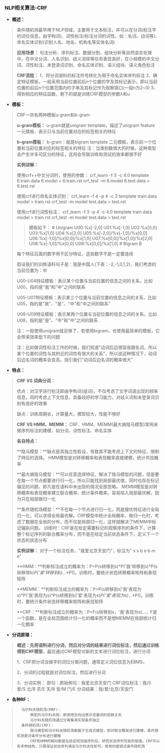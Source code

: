 ### NLP相关算法-CRF
- **概述：**
>  条件随机场最早用于NLP领域，主要用于文本标注，并可以在分词(标注字的词位信息，由字构词)、词性标注(标注分词的词性，如：名词、动词等)、命名实体识别(识别人名、地名、机构名等实体名词)
>
> **应用场景：**
> 句法分析、序列标注、数据分割、组块分析等自然语言处理中，在中文分词、人名识别、歧义消除等任务表现良好，在小规模的中文分词、词性标注、未登录词识别、命名实体识别、语义组块、语义角色标注
>
>**CRF流程：**
> 1、将分词语料的标注符号转化为用于命名实体序列标注
> 2、确定特征模板，一般采用当前位置前后n个位置的字及其标记表示，即以当前位置的前后n个位置范围内的子串及其标记作为观察窗口(一般n为2~3)
> 3、得到相应的特征函数，剩下的就是训练CRF模型的参数λ和u
>
>
>

- **模板：**
> CRF一共有两种模板u-gram和b-gram
>
> **u-gram模板：**
>       u-gram就是unigram template，描述了unigram feature
>       一元模板，表示只与当前位置对应的标签相关的特征
>
> **b-gram模板：**
>       b-gram：就是bigram template
>       二元模板，表示前一个位置和当前位置对应的标签相关的特征
>       注：当类别数很大的时候，这种类型会产生许多可区分的特征，这将会导致训练和测试的效率都很不好
>
>**实例讲解：**
>
> 使用crf++中文分词时，使用的参数：
>       crf_learn -f 3 -c 4.0 template 6.train.data 6.model > 6.train.rst
>       crf_test -m 6.model 6.test.data > 6.test.rst
>
> 使用crf进行命名实体识别：
>       crf_learn -f 4 -p 4 -c 3 template train.data model > train.rst
>       crf_test -m model test.data > test.rst
>
> 使用crf进行词性标注：
>       crf_learn -f 3 -p 4 -c 4.0 template train.data model > train.rst
>       crf_test -m model test.data > test.rst
>
>>模板如下：
        # Unigram
        U00:%x[-2,0]
        U01:%x[-1,0]
        U02:%x[0,0]
        U03:%x[1,0]
        U04:%x[2,0]
        U05:%x[-2,0]/%x[-1,0]/%x[0,0]
        U06:%x[-1,0]/%x[0,0]/%x[1,0]
        U07:%x[0,0]/%x[1,0]/%x[2,0]
        U08:%x[-1,0]/%x[0,0]
        U09:%x[0,0]/%x[1,0]
        # Bigram
        B
>
> 每个特征后面的数字用于区分特征，这些数字不是一定要连续
>
>假设我们的训练语料句子是：我是中国人(下表：-2,-1,0,1,2)，我们考虑的当前位置为：中
>
> U00-U04特征模板：表示某个位置与当前位置的信息之间的关系，比如U00，指的是"我"和"中"之间的联系
>
> U05-U07特征模板：表示某三个位置与当前位置的信息之间的关系，比如U05，指的是"我"、"是"、"中"和"中之间的联系"
>
> U08-U09特征模板：表示某两个位置与当前位置的信息之间的关系，比如U08，指的是"是"、"中"和"中"之间的联系
>
> 注：一般使用unigram就足够了，若使用bigram，也使用最简单的模板，它会带来效率低下的问题
>
> 注：比如做词性标注工作的时候，我们知道"动词后边很容易跟名词，所以某个位置的词性与其附近的词性有很大的关系"，所以说这种情况下，动词后边名词的概率会变高，指引我们"动词后边名词的概率很大"
>


- **特点：**
> <b>CRF VS 词典分词：</b>
>
> 优点：对汉字进行标注即由字构词(组词)，不仅考虑了文字词语出现的频率信息，同时考虑上下文信息，具备较好的学习能力，对歧义词和未登录词识别有良好的效果
>
> 缺点：训练周期长，计算量大，模型较大，性能不够好
>
><b>CRF VS HMM、MEMM：</b>
> CRF、HMM、MEMM(最大熵隐马模型)常用来做序列标注的建模，如分词、词性标注、命名实体
>
> <b>各自特点：</b>
>
> **隐马模型：**缺点是其独立性假设，导致其不能考虑上下文的特征，限制了特征的选择。
> HMM模型是对转移概率和表现概率直接建模，统计共现概率
>
> **最大熵隐马模型：**可以任意选择特征，解决了隐马模型的问题，但是要在每一个节点都要进行归一化，所以只能找到局部最优值，同时也存在标记偏见的问题，即凡是在语料中未出现的情况全部忽略。
> MEMM模型是对转移概率和表现概率建立联合概率，统计条件概率。容易陷入局部最优解，因为只在局部做归一化
>
> **条件随机场模型：**不在每一个节点进行归一化，而是搜优特征进行全局归一化，可以求得全局最优解。CRF模型中统计全局概率，做归一化时，考虑了数据在全局的分布，而不仅是局部归一化，这样就解决了MEMM中标记偏执问题。
> 训练时：CRF是在给定需要标记的观察序列的条件下，计算整个标记序列的联合概率分布，而不是在给定当前状态条件下，定义下一个状态的状态分布
>
> <b>实例讲解：</b>
> 对于一个标注任务，"我爱北京天安门"，标注为" s s b e b m e"
>
> **HMM：**判断标注成立的概率为：P=P(s转移到s)*P('我'转移到s)*P(s转移带b)*P('爱'转移到b)*...*P()。训练时，要统计状态转移概率矩阵和表现矩阵
>
> **MEMM：**判断标注成立的概率为：P=P(s转移到s|'我'表现为s)*P('我'表现为s)*P(s转移到b|'爱'表现为s)*P('爱'表现为s)*...*P()。训练时，要统计条件状态转移概率矩阵和表现矩阵
>
> **CRF：**判断标注成立的概率为：P=F(s转移到s，'我'表现为s)...，F是一个函数，是在全局范围统计归一化的概率而不是想MEMM在局部统计归一化概率
>
>
- **分词原理：**
>
> **概述：**先将语料进行分词，然后对分词的结果进行词位标注，然后通过训练**得到CRF模型**，最后通过CRF模型对新的文本进行词位标注，进行分词
>
>1、CRF把分词当做字的词位分类问题，通常定义词位信息为EBMS，
>
>2、分词的过程就是对词位标注，然后进行分词
>
>3、分词实例：
>       原句：原始例句：我爱北京天安门
>       CRF词位标注：我/S 爱/S 北/B 京/E 天/B 安/M 门/E
>       分词结果：我/爱/北京/天安门
>

- **各种RF：**
>       马尔科夫随机场(MRF)：
>           典型的马尔科夫网，即使用无向边表示变量间的依赖关系
>           马尔科夫随机场通过分离集来实现条件独立
>       条件随机场(CRF)：
>           隐马模型和马尔科夫随机场都属于生成式模型，即对联合概率进行建模，条件随机场是对条件分布进行建模
>           CRF和HMM的解码都是在给定观测值序列后，研究状态序列可能的取值，CRF可以有多种结构，只需保证状态序列满足马尔科夫性即可，常用的是链式条件随机场
>
>
>
>
>
>
>
>
>
>
>
>
>
>
>
>
>
>
>
>
>
>
>
>
>
>
>
>
>
>
>
>
>
>
>
>
>
>
>
>
>
>
>
>
>
>
>
>
>
>
